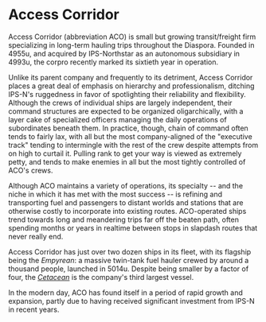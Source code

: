 # Access Corridor

Access Corridor (abbreviation ACO) is small but growing transit/freight firm specializing in long-term hauling trips throughout the Diaspora. Founded in 4955u, and acquired by IPS-Northstar as an autonomous subsidiary in 4993u, the corpro recently marked its sixtieth year in operation.

Unlike its parent company and frequently to its detriment, Access Corridor places a great deal of emphasis on hierarchy and professionalism, ditching IPS-N's ruggedness in favor of spotlighting their reliability and flexibility. Although the crews of individual ships are largely independent, their command structures are expected to be organized oligarchically, with a layer cake of specialized officers managing the daily operations of subordinates beneath them. In practice, though, chain of command often tends to fairly lax, with all but the most company-aligned of the "executive track" tending to intermingle with the rest of the crew despite attempts from on high to curtail it. Pulling rank to get your way is viewed as extremely petty, and tends to make enemies in all but the most tightly controlled of ACO's crews.

Although ACO maintains a variety of operations, its specialty -- and the niche in which it has met with the most success -- is refining and transporting fuel and passengers to distant worlds and stations that are otherwise costly to incorporate into existing routes. ACO-operated ships trend towards long and meandering trips far off the beaten path, often spending months or years in realtime between stops in slapdash routes that never really end.

Access Corridor has just over two dozen ships in its fleet, with its flagship being the *Empyrean*: a massive twin-tank fuel hauler crewed by around a thousand people, launched in 5014u. Despite being smaller by a factor of four, the [*Cetacean*](Cetacean.md) is the company's third largest vessel.

In the modern day, ACO has found itself in a period of rapid growth and expansion, partly due to having received significant investment from IPS-N in recent years.